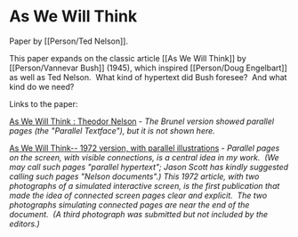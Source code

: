 # As We Will Think

Paper by [[Person/Ted Nelson]].

This paper expands on the classic article [[As We Will Think]] by [[Person/Vannevar Bush]] (1945), which inspired [[Person/Doug Engelbart]] as well as Ted Nelson.  What kind of hypertext did Bush foresee?  And what kind do we need?

Links to the paper:

[As We Will Think : Theodor Nelson](https://archive.org/details/AsWeWillThinkbyTNx/page/n1/mode/2up) - _The Brunel version showed parallel pages (the "Parallel Textface"), but it is not shown here._

[As We Will Think-- 1972 version, with parallel illustrations](https://archive.org/details/AsWeWillThink1972WithParallelPix) - _Parallel pages on the screen, with visible connections, is a central idea in my work.  (We may call such pages "parallel hypertext"; Jason Scott has kindly suggested calling such pages "Nelson documents".) This 1972 article, with two photographs of a simulated interactive screen, is the first publication that made the idea of connected screen pages clear and explicit.  The two photographs simulating connected pages are near the end of the document.  (A third photograph was submitted but not included by the editors.)_

